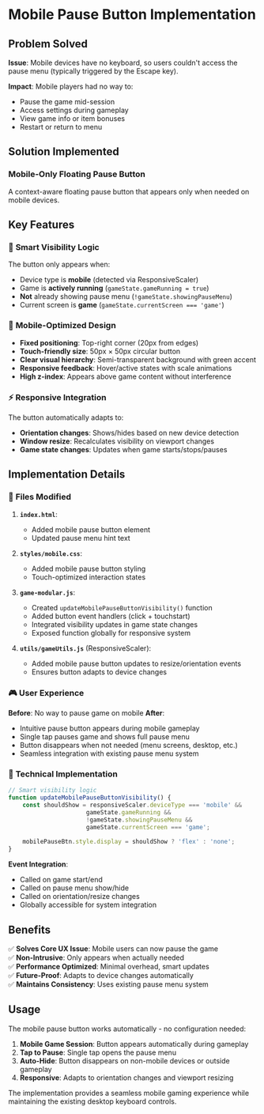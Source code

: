 # Mobile Pause Button Implementation

## Problem Solved

**Issue**: Mobile devices have no keyboard, so users couldn't access the pause menu (typically triggered by the Escape key).

**Impact**: Mobile players had no way to:
- Pause the game mid-session
- Access settings during gameplay
- View game info or item bonuses
- Restart or return to menu

## Solution Implemented

### **Mobile-Only Floating Pause Button**

A context-aware floating pause button that appears only when needed on mobile devices.

## Key Features

### 🎯 **Smart Visibility Logic**
The button only appears when:
- Device type is **mobile** (detected via ResponsiveScaler)
- Game is **actively running** (`gameState.gameRunning = true`)
- **Not** already showing pause menu (`!gameState.showingPauseMenu`)
- Current screen is **game** (`gameState.currentScreen === 'game'`)

### 📱 **Mobile-Optimized Design**
- **Fixed positioning**: Top-right corner (20px from edges)
- **Touch-friendly size**: 50px × 50px circular button
- **Clear visual hierarchy**: Semi-transparent background with green accent
- **Responsive feedback**: Hover/active states with scale animations
- **High z-index**: Appears above game content without interference

### ⚡ **Responsive Integration**
The button automatically adapts to:
- **Orientation changes**: Shows/hides based on new device detection
- **Window resize**: Recalculates visibility on viewport changes
- **Game state changes**: Updates when game starts/stops/pauses

## Implementation Details

### 🔧 **Files Modified**

1. **`index.html`**:
   - Added mobile pause button element
   - Updated pause menu hint text

2. **`styles/mobile.css`**:
   - Added mobile pause button styling
   - Touch-optimized interaction states

3. **`game-modular.js`**:
   - Created `updateMobilePauseButtonVisibility()` function
   - Added button event handlers (click + touchstart)
   - Integrated visibility updates in game state changes
   - Exposed function globally for responsive system

4. **`utils/gameUtils.js`** (ResponsiveScaler):
   - Added mobile pause button updates to resize/orientation events
   - Ensures button adapts to device changes

### 🎮 **User Experience**

**Before**: No way to pause game on mobile
**After**: 
- Intuitive pause button appears during mobile gameplay
- Single tap pauses game and shows full pause menu
- Button disappears when not needed (menu screens, desktop, etc.)
- Seamless integration with existing pause menu system

### 📐 **Technical Implementation**

```javascript
// Smart visibility logic
function updateMobilePauseButtonVisibility() {
    const shouldShow = responsiveScaler.deviceType === 'mobile' && 
                      gameState.gameRunning && 
                      !gameState.showingPauseMenu &&
                      gameState.currentScreen === 'game';
    
    mobilePauseBtn.style.display = shouldShow ? 'flex' : 'none';
}
```

**Event Integration**:
- Called on game start/end
- Called on pause menu show/hide
- Called on orientation/resize changes
- Globally accessible for system integration

## Benefits

✅ **Solves Core UX Issue**: Mobile users can now pause the game  
✅ **Non-Intrusive**: Only appears when actually needed  
✅ **Performance Optimized**: Minimal overhead, smart updates  
✅ **Future-Proof**: Adapts to device changes automatically  
✅ **Maintains Consistency**: Uses existing pause menu system  

## Usage

The mobile pause button works automatically - no configuration needed:

1. **Mobile Game Session**: Button appears automatically during gameplay
2. **Tap to Pause**: Single tap opens the pause menu
3. **Auto-Hide**: Button disappears on non-mobile devices or outside gameplay
4. **Responsive**: Adapts to orientation changes and viewport resizing

The implementation provides a seamless mobile gaming experience while maintaining the existing desktop keyboard controls. 
